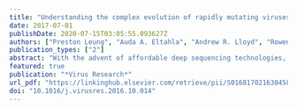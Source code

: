 ```yaml
---
title: "Understanding the complex evolution of rapidly mutating viruses with deep sequencing: Beyond the analysis of viral diversity"
date: 2017-07-01
publishDate: 2020-07-15T03:05:55.093627Z
authors: ["Preston Leung", "Auda A. Eltahla", "Andrew R. Lloyd", "Rowena A. Bull", "Fabio Luciani"]
publication_types: ["2"]
abstract: "With the advent of affordable deep sequencing technologies, detection of low frequency variants within genetically diverse viral populations can now be achieved with unprecedented depth and efficiency. The high-resolution data provided by next generation sequencing technologies is currently recognised as the gold standard in estimation of viral diversity. In the analysis of rapidly mutating viruses, longitudinal deep sequencing datasets from viral genomes during individual infection episodes, as well as at the epidemiological level during outbreaks, now allow for more sophisticated analyses such as statistical estimates of the impact of complex mutation patterns on the evolution of the viral populations both within and between hosts. These analyses are revealing more accurate descriptions of the evolutionary dynamics that underpin the rapid adaptation of these viruses to the host response, and to drug therapies. This review assesses recent developments in methods and provide informative research examples using deep sequencing data generated from rapidly mutating viruses infecting humans, particularly hepatitis C virus (HCV), human immunodeficiency virus (HIV), Ebola virus and influenza virus, to understand the evolution of viral genomes and to explore the relationship between viral mutations and the host adaptive immune response. Finally, we discuss limitations in current technologies, and future directions that take advantage of publically available large deep sequencing datasets."
featured: true
publication: "*Virus Research*"
url_pdf: "https://linkinghub.elsevier.com/retrieve/pii/S0168170216304580"
doi: "10.1016/j.virusres.2016.10.014"
---
```


